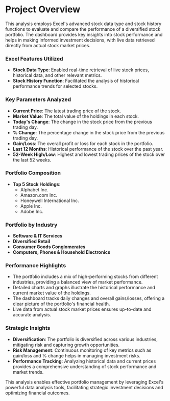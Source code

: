 # **Project Overview**

This analysis employs Excel's advanced stock data type and stock history functions to evaluate and compare the performance of a diversified stock portfolio. The dashboard provides key insights into stock performance and helps in making informed investment decisions, with live data retrieved directly from actual stock market prices.

### Excel Features Utilized

- **Stock Data Type**: Enabled real-time retrieval of live stock prices, historical data, and other relevant metrics.
- **Stock History Function**: Facilitated the analysis of historical performance trends for selected stocks.

### Key Parameters Analyzed

- **Current Price**: The latest trading price of the stock.
- **Market Value**: The total value of the holdings in each stock.
- **Today's Change**: The change in the stock price from the previous trading day.
- **% Change**: The percentage change in the stock price from the previous trading day.
- **Gain/Loss**: The overall profit or loss for each stock in the portfolio.
- **Last 12 Months**: Historical performance of the stock over the past year.
- **52-Week High/Low**: Highest and lowest trading prices of the stock over the last 52 weeks.

### Portfolio Composition

- **Top 5 Stock Holdings**:
    - Alphabet Inc.
    - Amazon.com Inc.
    - Honeywell International Inc.
    - Apple Inc.
    - Adobe Inc.

### Portfolio by Industry

- **Software & IT Services**
- **Diversified Retail**
- **Consumer Goods Conglomerates**
- **Computers, Phones & Household Electronics**

### Performance Highlights

- The portfolio includes a mix of high-performing stocks from different industries, providing a balanced view of market performance.
- Detailed charts and graphs illustrate the historical performance and current market value of the holdings.
- The dashboard tracks daily changes and overall gains/losses, offering a clear picture of the portfolio's financial health.
- Live data from actual stock market prices ensures up-to-date and accurate analysis.

### Strategic Insights

- **Diversification**: The portfolio is diversified across various industries, mitigating risk and capturing growth opportunities.
- **Risk Management**: Continuous monitoring of key metrics such as gain/loss and % change helps in managing investment risks.
- **Performance Tracking**: Analyzing historical data and current prices provides a comprehensive understanding of stock performance and market trends.

This analysis enables effective portfolio management by leveraging Excel's powerful data analysis tools, facilitating strategic investment decisions and optimizing financial outcomes.
